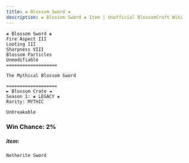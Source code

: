 ```yaml
---
title: ❀ Blossom Sword ❀
description: ❀ Blossom Sword ❀ Item | Unofficial BlossomCraft Wiki
---
```

```
❀ Blossom Sword ❀
Fire Aspect III
Looting III
Sharpness VIII
Blossom Particles
Unmodifiable
===================

The Mythical Blossom Sword

===================
► Blossom Crate ◄
Season 1: ❀ LEGACY ❀
Rarity: MYTHIC

Unbreakable
```
### Win Chance: 2%

##### item:
`Netherite Sword`